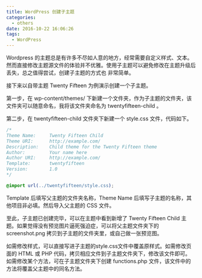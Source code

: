 ```yaml
---
title: WordPress 创建子主题
categories:
  - others
date: 2016-10-22 16:06:26
tags:
  - WordPress
---
```


Wordpress 的主题总是有许多不尽如人意的地方，经常需要自定义样式、文本。然而直接修改主题源文件的体验并不优雅。使用子主题可以避免修改在主题升级后丢失，总之值得尝试，创建子主题的方式也 非常简单。

<!-- more -->

接下来以自带主题 Twenty Fifteen 为例演示创建一个子主题。

第一步，在 wp-content/themes/ 下新建一个文件夹，作为子主题的文件夹，该文件夹可以随意命名，我将该文件夹命名为 twentyfifteen-child 。

第二步，在 twentyfifteen-child 文件夹下新建一个 style.css 文件，代码如下。

``` css
/*
Theme Name:     Twenty Fifteen Child
Theme URI:      http://example.com/
Description:    Child theme for the Twenty Fifteen theme 
Author:         Your name here
Author URI:     http://example.com/
Template:       twentyfifteen
Version:        1.0
*/

@import url(../twentyfifteen/style.css);
```

Template 后填写父主题的文件夹名称，Theme Name 后填写子主题的名称，其他项目非必填。然后导入父主题的 CSS 文件。

至此，子主题已创建完毕，可以在主题中看到新增了 Twenty Fifteen Child 主题。如果觉得没有预览图片逼死强迫症，可以将父主题文件夹下的 screenshot.png 拷贝到子主题的文件夹里，或自己做一张预览图。

如需修改样式，可以直接写进子主题的style.css文件中覆盖原样式。如需修改页面的 HTML 或 PHP 代码，拷贝相应文件到子主题文件夹下，修改该文件即可。如需修改某个方法，可在子主题文件夹下创建 functions.php 文件，该文件中的方法将覆盖父主题中的同名方法。